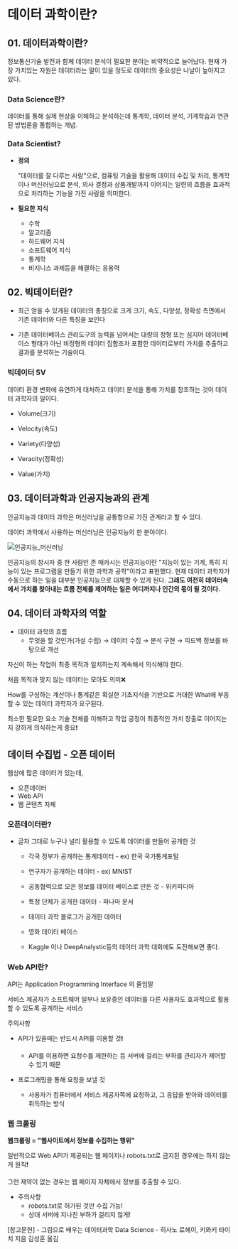 # 데이터 과학이란?



## 01. 데이터과학이란?

정보통신기술 발전과 함께 데이터 분석이 필요한 분야는 비약적으로 늘어났다. 현재 가장 가치있는 자원은 데이터라는 말이 있을 정도로 데이터의 중요성은 나날이 높아지고 있다.



### Data Science란?

데이터를 통해 실제 현상을 이해하고 분석하는데 통계학, 데이터 분석, 기계학습과 연관된 방법론을 통합하는 개념.



### **Data Scientist?** 

- **정의**

  "데이터를 잘 다루는 사람"으로, 컴퓨팅 기술을 활용해 데이터 수집 및 처리, 통계학이나 머신러닝으로 분석, 의사 결정과 상품개발까지 이어지는 일련의 흐름을 효과적으로 처리하는 기능을 가진 사람을 의미한다.



- **필요한 지식**
  - 수학
  - 알고리즘
  - 하드웨어 지식
  - 소프트웨어 지식
  - 통계학
  - 비지니스 과제등을 해결하는 응용력 





 ## 02. 빅데이터란?



- 최근 얻을 수 있게된 데이터의 총칭으로 크게 크기, 속도, 다양성, 정확성 측면에서 기존 데이터와 다른 특징을 보인다

- 기존 데이터베이스 관리도구의 능력을 넘어서는 대량의 정형 또는 심지어 데이터베이스 형태가 아닌 비정형의 데이터 집합조차 포함한 데이터로부터 가치를 추출하고 결과를 분석하는 기술이다. 



### 빅데이터  5V

데이터 환경 변화에 유연하게 대처하고 데이터 분석을 통해 가치를 창조하는 것이 데이터 과학자의 일이다.

- Volume(크기) 

- Velocity(속도) 

- Variety(다양성)

- Veracity(정확성)

- Value(가치)

   

## 03.  데이터과학과 인공지능과의 관계

인공지능과 데이터 과학은 머신러닝을 공통항으로 가진 관계라고 할 수 있다.

데이터 과학에서 사용하는 머신러닝은 인공지능의 한 분야이다.

![인공지능_머신러닝](https://user-images.githubusercontent.com/86271820/152306441-caf64034-3b02-4d11-9eb7-93c500e211c8.PNG)



인공지능의 창시자 중 한 사람인 존 매카시는 인공지능이란 "지능이 있는 기계, 특히 지능이 있는 프로그램을 만들기 위한 과학과 공학"이라고 표현했다. 현재 데이터 과학자가 수동으로 하는 일을 대부분 인공지능으로 대체할 수 있게 된다. **그래도 여전히 데이터속에서 가치를 찾아내는 흐름 전체를 제어하는 일은 어디까지나 인간의 몫이 될 것이다.** 



## 04. 데이터 과학자의 역할



- 데이터 과학의 흐름
  - 무엇을 할 것인가(가설 수립) → 데이터 수집 → 분석 구현 → 피드백 정보를 바탕으로 개선



자신이 하는 작업이 최종 목적과 일치하는지 계속해서 의식해야 한다.

처음 목적과 맞지 않는 데이터는 모아도 의미❌

How를 구성하는 계산이나 통계같은 확실한 기초지식을 기반으로 거대한 What에 부응 할 수 있는 데이터 과학자가 요구된다.

 최소한 필요한 요소 기술 전체를 이해하고 작업 공정이 최종적인 가치 창출로 이어지는지 강하게 의식하는게 중요❗



## 데이터 수집법 - 오픈 데이터



웹상에 많은 데이터가 있는데,

- 오픈데이터
- Web API
- 웹 콘텐츠 자체



### 오픈데이터란?

- 글자 그대로 누구나 널리 활용할 수 있도록 데이터를 만들어 공개한 것 

  - 각국 정부가 공개하는 통계데이터 - ex) 한국 국가통계포털

  - 연구자가 공개하는 데이터 - ex) MNIST

  -  공동협력으로 모은 정보를 데이터 베이스로 만든 것 - 위키피디아

  - 특정 단체가 공개한 데이터 - 파나마 문서

  - 데이터 과학 블로그가 공개한 데이터

  - 영화 데이터 베이스

  - Kaggle 이나 DeepAnalystic등의 데이터 과학 대회에도 도전해보면 좋다.

    

### Web API란?

API는 Application Programming Interface 의 줄임말

서비스 제공자가 소프트웨어 일부나 보유중인 데이터를 다른 사용자도 효과적으로 활용할 수 있도록 공개하는 서비스



주의사항

- API가 있을때는 반드시 API를 이용할 것❗
  - API를 이용하면 요청수를 제한하는 등 서버에 걸리는 부하를 관리자가 제어할 수 있기 때문

- 프로그래밍을 통해 요청을 보낼 것

  - 사용자가 컴퓨터에서 서비스 제공자쪽에 요청하고, 그 응답을 받아와 데이터를 취득하는 방식

    

### 웹 크롤링

**웹크롤링 = "웹사이트에서 정보를 수집하는 행위"**

일반적으로 Web API가 제공되는 웹 페이지나 robots.txt로 금지된 경우에는 하지 않는게 원칙❗

그런 제약이 없는 경우는 웹 페이지 자체에서 정보를 추출할 수 있다.

- 주의사항
  - robots.txt로 허가된 것만 수집 가능!
  - 상대 서버에 지나친 부하가 걸리지 않게!





[참고문헌] - 그림으로 배우는 데이터과학 Data Science - 히사노 료헤이, 키와키 타이치 지음 김성훈 옮김

 